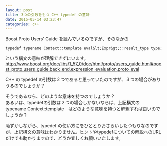 ```yaml
---
layout: post
title: 3つの引数をもつ C++ typedef の意味
date: 2015-05-14 03:23:47
categories: c++
---
```

<p>Boost.Proto Users' Guide を読んでいるのですが、そのなかの</p>

```
typedef typename Context::template eval&lt;Expr&gt;::result_type type;
```

<p>という構文の意味が理解できずにいます。<br>
<a href="http://www.boost.org/doc/libs/1_57_0/doc/html/proto/users_guide.html#boost_proto.users_guide.back_end.expression_evaluation.proto_eval">http://www.boost.org/doc/libs/1_57_0/doc/html/proto/users_guide.html#boost_proto.users_guide.back_end.expression_evaluation.proto_eval</a></p>

<p>C++ の typedef の引数は２つであると思っていたのですが、３つの場合がありうるのでしょうか？</p>

<p>そうであるなら、どのような意味を持つのでしょうか？<br>
あるいは、typedefの引数は２つの場合しかないならば、上記構文の　typename Context::template　はどのような意味を持つと解釈すれば良いのでしょうか？</p>

<p>恥ずかしながら、typedef の使い方にをひととりおさらいしたつもりなのですが、上記構文の意味はわかりません。ヒントやtypedefについての解説へのURLだけでも助かりますので、どうか宜しくお願いいたします。</p>

